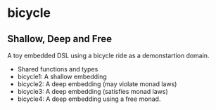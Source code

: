 bicycle
=======

Shallow, Deep and Free
----------------------

A toy embedded DSL using a bicycle ride as a demonstartion domain.

- Shared functions and types
- bicycle1: A shallow embedding
- bicycle2: A deep embedding (may violate monad laws)
- bicycle3: A deep embedding (satisfies monad laws)
- bicycle4: A deep embedding using a free monad.
